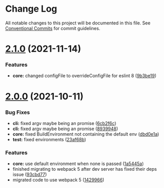 # Change Log

All notable changes to this project will be documented in this file.
See [Conventional Commits](https://conventionalcommits.org) for commit guidelines.

# [2.1.0](https://github.com/FreshGuy32/builderbuch/compare/v2.0.0...v2.1.0) (2021-11-14)

### Features

-   **core:** changed configFile to overrideConfigFile for eslint 8 ([9b3be19](https://github.com/FreshGuy32/builderbuch/commit/9b3be199cfbb14bf3fb6a7cfd55f30d61813c69d))

# [2.0.0](https://github.com/FreshGuy32/builderbuch/compare/v1.3.1...v2.0.0) (2021-10-11)

### Bug Fixes

-   **cli:** fixed argv maybe being an promise ([6cb2f6c](https://github.com/FreshGuy32/builderbuch/commit/6cb2f6c56278c952f08091eef1f9a3ac5dbcc62a))
-   **cli:** fixed argv maybe being an promise ([8939948](https://github.com/FreshGuy32/builderbuch/commit/8939948fef83d6772a70676a739bf8b6fde3c05b))
-   **core:** fixed BuildEnvironment not containing the default env ([dbd0e1a](https://github.com/FreshGuy32/builderbuch/commit/dbd0e1a9079c7bdb49def6e892ec704b4d2a51b1))
-   **test:** fixed environments ([23af68b](https://github.com/FreshGuy32/builderbuch/commit/23af68b9148af9811cefae1b485283ca6a7ab0e7))

### Features

-   **core:** use default environment when none is passed ([1a5445a](https://github.com/FreshGuy32/builderbuch/commit/1a5445a4941ff336e892ffd6055f21e1963ef6e5))
-   finished migrating to webpack 5 after dev server has fixed their deps issue ([93cbd77](https://github.com/FreshGuy32/builderbuch/commit/93cbd77ef058681e77595e555b3ba0ebd401c5a4))
-   migrated code to use webpack 5 ([1429966](https://github.com/FreshGuy32/builderbuch/commit/1429966b4a5c34c55bc0eed2d284064613723b1c))

